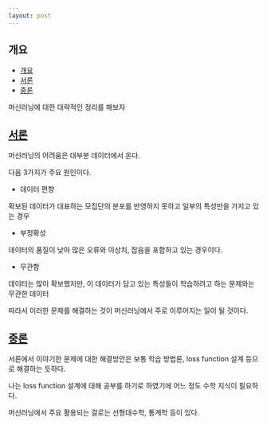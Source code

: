 ```yaml
---
layout: post
---
```


## 개요
- [개요](#개요)
- [서론](#서론)
- [중론](#중론)

머신러닝에 대한 대략적인 정리를 해보자

## [서론](#서론)

머신러닝의 어려움은 대부분 데이터에서 온다.

다음 3가지가 주요 원인이다.

* 데이터 편향 

확보된 데이터가 대표하는 모집단의 분포를 반영하지 못하고 일부의 특성만을 가지고 있는 경우

* 부정확성 

데이터의 품질이 낮아 많은 오류와 이상치, 잡음을 포함하고 있는 경우이다.

* 무관함 

데이터는 많이 확보했지만, 이 데이터가 담고 있는 특성들이 학습하려고 하는 문제와는 무관한 데이터

따라서 이러한 문제를 해결하는 것이 머신러닝에서 주로 이루어지는 일이 될 것이다.

## [중론](#중론)

서론에서 이야기한 문제에 대한 해결방안은 보통 학습 방법론, loss function 설계 등으로 해결하는 듯하다.

나는 loss function 설계에 대해 공부를 하기로 하였기에 어느 정도 수학 지식이 필요하다.

머신러닝에서 주요 활용되는 걸로는 선형대수학, 통계학 등이 있다.